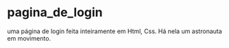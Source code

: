# pagina_de_login
uma página de login feita inteiramente em Html, Css.
Há nela um astronauta em movimento.
